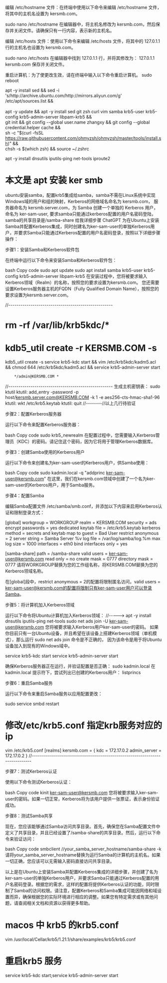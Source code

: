 编辑 /etc/hostname 文件：在终端中使用以下命令来编辑 /etc/hostname 文件，将其中的主机名设置为 kersmb.com。

sudo nano /etc/hostname
在编辑器中，将主机名修改为 kersmb.com，然后保存并关闭文件。请确保只有一行内容，表示新的主机名。

编辑 /etc/hosts 文件：使用以下命令来编辑 /etc/hosts 文件，将其中的 127.0.1.1 行的主机名也设置为 kersmb.com。

sudo nano /etc/hosts
在编辑器中找到 127.0.1.1 行，并将其修改为：
127.0.1.1    kersmb.com
保存并关闭文件。

重启计算机：为了使更改生效，请在终端中输入以下命令重启计算机。
sudo reboot

apt -y install sed && sed -i 's/http:\/\/archive.ubuntu.com/http:\/\/mirrors.aliyun.com/g' /etc/apt/sources.list && \
\
apt -y update && apt -y install sed git  zsh curl vim samba krb5-user krb5-config krb5-admin-server libpam-krb5  &&  \
    git init && git config --global user.name zhangxy && git config --global credential.helper cache &&\
sh -c "$(curl -fsSL https://raw.githubusercontent.com/ohmyzsh/ohmyzsh/master/tools/install.sh)" && \
   chsh -s $(which zsh)  && source ~/.zshrc

apt -y install dnsutils iputils-ping net-tools iproute2

# 本文是 apt 安装 ker smb

ubuntu安装samba，配置krb5集成给samba，samba不需在Linux系统中实现Windows域的用户和组的映射，Kerberos的网络域名命名为 kersmb.com，
服务器命名为 kersmb.server.com，为 Samba 创建一个单独的 Kerberos 用户，命名为 ker-sam-user, 要求samba只能通过kerberos配置的用户名密码登陆，
samba的共享目录是/samba-share 给我详细步骤
ChatGPT
为在Ubuntu上安装Samba并配置Kerberos集成，同时创建名为ker-sam-user的单独Kerberos用户，并要求Samba只能通过Kerberos配置的用户名密码登录，按照以下详细步骤操作：

步骤1：安装Samba和Kerberos软件包

在终端中运行以下命令来安装Samba和Kerberos软件包：

bash
Copy code
sudo apt update
sudo apt install samba krb5-user krb5-config krb5-admin-server libpam-krb5
在安装过程中，您将被要求输入Kerberos领域（Realm）的名称，按照您的要求设置为kersmb.com。
您还需要设置Kerberos服务器主机的FQDN（Fully Qualified Domain Name），按照您的要求设置为kersmb.server.com。

//----------------------------------------------------
# rm -rf /var/lib/krb5kdc/*
# kdb5_util create -r KERSMB.COM -s
kdb5_util create -s
service krb5-kdc start && vim /etc/krb5kdc/kadm5.acl &&  chmod 644 /etc/krb5kdc/kadm5.acl && service krb5-admin-server start

        */admin@KERSMB.COM *
//----------------------------------------------------
生成主机密钥表：
sudo ktutil
ktutil: add_entry -password -p host/kersmb.server.com@KERSMB.COM -k 1 -e aes256-cts-hmac-sha1-96
ktutil: wkt /etc/krb5.keytab
ktutil: quit
//--------//以上几行待验证

步骤2：配置Kerberos服务器

运行以下命令来配置Kerberos服务器：

bash
Copy code
sudo krb5_newrealm
在配置过程中，您需要输入Kerberos管理员（KDC）的密码。请记住这个密码，因为它将用于管理Kerberos数据库。

步骤3：创建Samba使用的Kerberos用户

运行以下命令来创建名为ker-sam-user的Kerberos用户，供Samba使用：

bash
Copy code
sudo kadmin.local -q "addprinc ker-sam-user@kersmb.com"
在这里，我们在kersmb.com领域中创建了一个名为ker-sam-user的Kerberos用户，用于Samba服务。

步骤4：配置Samba

编辑Samba配置文件 /etc/samba/smb.conf，并添加以下内容来启用Kerberos认证和限制登录方式：

[global]
    workgroup = WORKGROUP
    realm = KERSMB.COM
    security = ads
    encrypt passwords = yes
    dedicated keytab file = /etc/krb5.keytab
    kerberos method = secrets and keytab
    map to guest = Bad User
    restrict anonymous = 2
    server string = Samba Server %v
    log file = /var/log/samba/log.%m
    max log size = 1000
    interfaces = eth0
    bind interfaces only = yes

[samba-share]
    path = /samba-share
    valid users = ker-sam-user@kersmb.com
    read only = no
    create mask = 0777
    directory mask = 0777
请将WORKGROUP替换为您的工作组名称，将KERSMB.COM替换为您的Kerberos领域名称。

在[global]段中，restrict anonymous = 2的配置将限制匿名访问，valid users = ker-sam-user@kersmb.com的配置将限制只有ker-sam-user用户可以登录Samba。

步骤5：将计算机加入Kerberos领域

运行以下命令将Ubuntu计算机加入Kerberos领域：
//-----> apt -y install dnsutils iputils-ping net-tools
sudo net ads join -U ker-sam-user@kersmb.com
您将被要求输入Kerberos用户ker-sam-user的密码。
    如果你目前只有一台Ubuntu设备，并且希望在该设备上搭建Kerberos领域（单机模式），那么运行 sudo net ads join 命令是不正确的，
    因为该命令是用于将Ubuntu设备加入到现有的Windows域中。

service krb5-kdc start
service krb5-admin-server start

确保Kerberos服务器正在运行，并验证配置是否正确：
    sudo kadmin.local
在 kadmin.local 提示符下，尝试列出已创建的Kerberos用户：
    listprincs

步骤6：重启Samba服务

运行以下命令来重启Samba服务以应用配置更改：

sudo service smbd restart

# 修改/etc/krb5.conf 指定krb服务对应的ip
vim /etc/krb5.conf
[realms]
        kersmb.com = {
                kdc = 172.17.0.2
                admin_server = 172.17.0.2
        }
//-----------------------------------------------------------------------------

步骤7：测试Kerberos认证

使用以下命令测试Kerberos认证：

bash
Copy code
kinit ker-sam-user@kersmb.com
您将被要求输入ker-sam-user的密码。如果一切正常，Kerberos将为该用户提供一张票证，表示身份验证成功。

步骤8：测试Samba共享

现在，您应该能够通过Samba访问共享目录。首先，确保您在Samba配置文件中定义了共享目录，并且已经设置了/samba-share的共享目录。然后，运行以下命令来验证访问：

bash
Copy code
smbclient //your_samba_server_hostname/samba-share -k
请将your_samba_server_hostname替换为运行Samba的计算机的主机名。如果一切正确，您应该可以无需输入密码直接访问共享目录。

以上是在Ubuntu上安装Samba并配置Kerberos集成的详细步骤，并创建了名为ker-sam-user的单独Kerberos用户，并要求Samba只能通过Kerberos配置的用户名密码登录。根据您的需求，这样的配置将提供Kerberos认证的功能，同时限制了Samba的访问权限。请注意，配置Kerberos和Samba集成可能因网络和域设置而异，确保根据您的实际环境进行相应的调整。如果您有特定需求或有其他问题，请查阅相关文档和资源以获得更多帮助。



# macos 中 krb5 的krb5.conf 
vim /usr/local/Cellar/krb5/1.21.1/share/examples/krb5/krb5.conf

# 重启krb5 服务
service krb5-kdc start;service krb5-admin-server start
